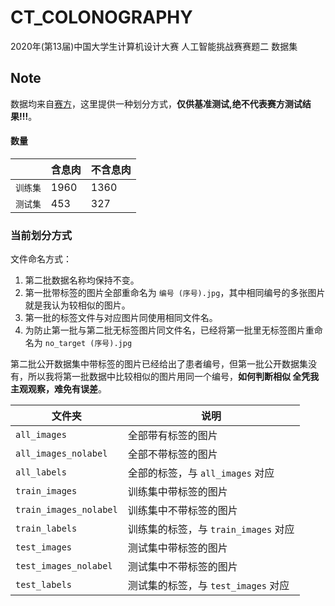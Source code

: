 # CT_COLONOGRAPHY
2020年(第13届)中国大学生计算机设计大赛  人工智能挑战赛赛题二 数据集

## Note
数据均来自[赛方](http://2020.jsjds.cn/AI/)，这里提供一种划分方式，**仅供基准测试,绝不代表赛方测试结果!!!**。

#### 数量

|     | 含息肉 | 不含息肉 |
|  ----  | ----  | ----  |
| `训练集`  | 1960 | 1360 |
| `测试集`  | 453 | 327 |

### 当前划分方式

文件命名方式：
1. 第二批数据名称均保持不变。
2. 第一批带标签的图片全部重命名为 `编号 (序号).jpg`，其中相同编号的多张图片就是我认为较相似的图片。
3. 第一批的标签文件与对应图片同使用相同文件名。
4. 为防止第一批与第二批无标签图片同文件名，已经将第一批里无标签图片重命名为 `no_target (序号).jpg`


第二批公开数据集中带标签的图片已经给出了患者编号，但第一批公开数据集没有，所以我将第一批数据中比较相似的图片用同一个编号，**如何判断相似 全凭我主观观察，难免有误差**。


|  文件夹 | 说明 |
|  ----  | ----  |
| `all_images`  | 全部带有标签的图片 |
| `all_images_nolabel`  | 全部不带标签的图片 |
| `all_labels`  | 全部的标签，与 `all_images` 对应 |
| `train_images`  | 训练集中带标签的图片 |
| `train_images_nolabel`  | 训练集中不带标签的图片 |
| `train_labels`  | 训练集的标签，与 `train_images` 对应 |
| `test_images`  | 测试集中带标签的图片 |
| `test_images_nolabel`  | 测试集中不带标签的图片 |
| `test_labels`  | 测试集的标签，与 `test_images` 对应 |

